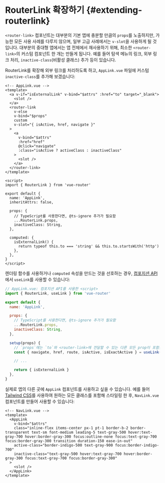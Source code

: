 # RouterLink 확장하기 {#extending-routerlink}

`<router-link>` 컴포넌트는 대부분의 기본 앱에 충분할 만큼의 `props`를 노출하지만,
가능한 모든 사용 사례를 다루지 않으며,
일부 고급 사례에서는 `v-slot`을 사용하게 될 것입니다.
대부분의 중대형 앱에서는 앱 전체에서 재사용하기 위해,
최소한 `<router-link>`의 커스텀 컴포넌트 한 개는 만들게 됩니다.
예를 들어 탐색 메뉴의 링크, 외부 링크 처리, `inactive-class`(비활성 클래스) 추가 등이 있습니다.

RouterLink를 확장해 외부 링크를 처리하도록 하고,
`AppLink.vue` 파일에 커스텀 `inactive-class`를 추가해 보겠습니다:

```vue
<!-- AppLink.vue -->
<template>
  <a v-if="isExternalLink" v-bind="$attrs" :href="to" target="_blank">
    <slot />
  </a>
  <router-link
    v-else
    v-bind="$props"
    custom
    v-slot="{ isActive, href, navigate }"
  >
    <a
      v-bind="$attrs"
      :href="href"
      @click="navigate"
      :class="isActive ? activeClass : inactiveClass"
    >
      <slot />
    </a>
  </router-link>
</template>

<script>
import { RouterLink } from 'vue-router'

export default {
  name: 'AppLink',
  inheritAttrs: false,

  props: {
    // TypeScript를 사용한다면, @ts-ignore 추가가 필요함
    ...RouterLink.props,
    inactiveClass: String,
  },

  computed: {
    isExternalLink() {
      return typeof this.to === 'string' && this.to.startsWith('http')
    },
  },
}
</script>
```

렌더링 함수를 사용하거나 `computed` 속성을 만드는 것을 선호하는 경우,
[컴포지션 API](composition-api.md)에서 `useLink`를 사용할 수 있습니다:

```js
// AppLink.vue: 컴포지션 API를 사용한 <script>
import { RouterLink, useLink } from 'vue-router'

export default {
  name: 'AppLink',

  props: {
    // TypeScript를 사용한다면, @ts-ignore 추가가 필요함
    ...RouterLink.props,
    inactiveClass: String,
  },

  setup(props) {
    // `props`에는 `to`와 <router-link>에 전달할 수 있는 다른 모든 prop이 포함됨.
    const { navigate, href, route, isActive, isExactActive } = useLink(props)

    // ...

    return { isExternalLink }
  },
}
```

실제로 앱의 다른 곳에 `AppLink` 컴포넌트를 사용하고 싶을 수 있습니다.
예를 들어 [Tailwind CSS](https://tailwindcss.com)를 사용하여 원하는 모든 클래스를 포함해 스타일링 한 후,
`NavLink.vue` 컴포넌트를 만들어 사용할 수 있습니다:

```vue
<!-- NavLink.vue -->
<template>
  <AppLink
    v-bind="$attrs"
    class="inline-flex items-center px-1 pt-1 border-b-2 border-transparent text-sm font-medium leading-5 text-gray-500 hover:text-gray-700 hover:border-gray-300 focus:outline-none focus:text-gray-700 focus:border-gray-300 transition duration-150 ease-in-out"
    active-class="border-indigo-500 text-gray-900 focus:border-indigo-700"
    inactive-class="text-gray-500 hover:text-gray-700 hover:border-gray-300 focus:text-gray-700 focus:border-gray-300"
  >
    <slot />
  </AppLink>
</template>
```
